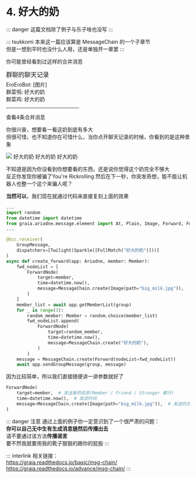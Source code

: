 # 4. 好大的奶

::: danger
这篇文档除了例子<Curtain type="danger">与乐子</Curtain>啥也没写
:::

::: tsukkomi
本来这一篇应该算是 MessageChain 的一个子章节  
但是一想到平时也没什么人用，还是单独开一章罢
:::

你可能曾经看到过这样的合并消息
<ChatPanel title="GraiaCommunity">
  <ChatMessage name="EroEroBot" :avatar="$withBase('/avatar/ero.webp')">
    <div style="width:200px">
      <div style="font-size:1.2em;margin-bottom:5px">群聊的聊天记录</div>
      EroEroBot: [图片]<br/>
      群菜鸮: 好大的奶<br/>
      群菜鸡: 好大的奶<br/>
      <hr/>
      查看4条合并消息<br/>
    </div>
  </ChatMessage>
</ChatPanel>

你很兴奋，想要看一看这奶到底有多大  
但很可惜，也不知道你在可惜什么，当你点开聊天记录的时候，你看到的是这种景象

<ChatPanel title="转发的合并消息">
  <ChatMessage name="EroEroBot" :avatar="$withBase('/avatar/ero.webp')"><img src="/images/tutorials/5_huge_milk.webp"></ChatMessage>
  <ChatMessage name="群菜鸮" avatar="http://q1.qlogo.cn/g?b=qq&nk=2948531755&s=640">好大的奶</ChatMessage>
  <ChatMessage name="群菜鸡" avatar="http://q1.qlogo.cn/g?b=qq&nk=1450069615&s=640">好大的奶</ChatMessage>
  <ChatMessage name="群菜龙" avatar="http://q1.qlogo.cn/g?b=qq&nk=2544704967&s=640">好大的奶</ChatMessage>
</ChatPanel>

不知道是因为你没看到你想要看的东西，还是说你觉得这个奶完全不够大  
反正你发现你被骗了<Curtain>You're Rickrolling</Curtain> 
然后在下一秒，你突发奇想，能不能让机器人也整一个这个来骗人呢？  

**当然可以**，我们现在就通过代码来直接复刻上面的效果

```python
...
import random
from datetime import datetime
from graia.ariadne.message.element import At, Plain, Image, Forward, ForwardNode
...

@bcc.receiver(
    GroupMessage,
    dispatchers=[Twilight(Sparkle([FullMatch("好大的奶")]))]
)
async def create_forward(app: Ariadne, member: Member):
    fwd_nodeList = [
        ForwardNode(
            target=member,
            time=datetime.now(),
            message=MessageChain.create(Image(path="big_milk.jpg")),
        )
    ]
    member_list = await app.getMemberList(group)
    for _ in range(3):
        random_member: Member = random.choice(member_list)
        fwd_nodeList.append(
            ForwardNode(
                target=random_member,
                time=datetime.now(),
                message=MessageChain.create("好大的奶"),
            )
        )
    message = MessageChain.create(Forward(nodeList=fwd_nodeList))
    await app.sendGroupMessage(group, message)
```

因为比较简单，所以我们直接随便讲一讲参数就好了

```python
ForwardNode(
    target=member,  # 发送者的信息(Member / Friend / Stranger 都行)
    time=datetime.now(),  # 发送时间
    message=MessageChain.create(Image(path="big_milk.jpg")),  # 发送的消息链
)
```

::: danger 注意
通过上面的例子你一定意识到了一个很严肃的问题：  
**你可以自己无中生有生成消息链然后传播出去**  
请不要通过该方法**传播谣言**  
要不然我就要用我的靴子狠狠的踢你的屁股
:::

::: interlink
相关链接：  
<https://graia.readthedocs.io/basic/msg-chain/>
<https://graia.readthedocs.io/advance/msg-chain/>
:::

